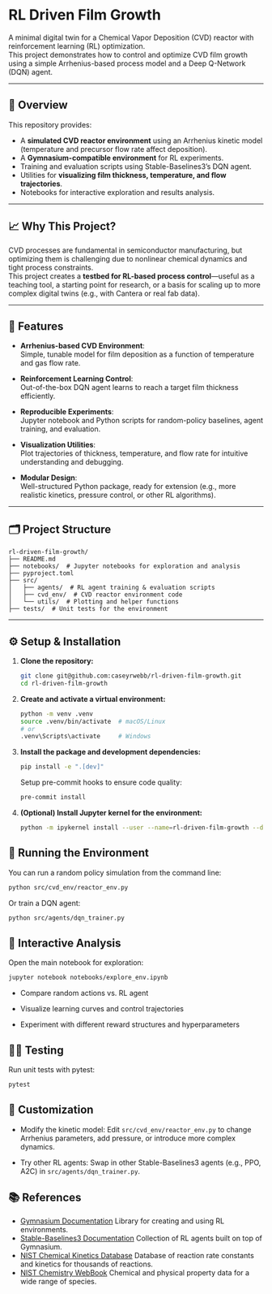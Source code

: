 # RL Driven Film Growth

A minimal digital twin for a Chemical Vapor Deposition (CVD) reactor with reinforcement learning (RL) optimization.  
This project demonstrates how to control and optimize CVD film growth using a simple Arrhenius-based process model and a Deep Q-Network (DQN) agent.

---

## 🚀 Overview

This repository provides:

- A **simulated CVD reactor environment** using an Arrhenius kinetic model (temperature and precursor flow rate affect deposition).
- A **Gymnasium-compatible environment** for RL experiments.
- Training and evaluation scripts using Stable-Baselines3’s DQN agent.
- Utilities for **visualizing film thickness, temperature, and flow trajectories**.
- Notebooks for interactive exploration and results analysis.

---

## 📈 Why This Project?

CVD processes are fundamental in semiconductor manufacturing, but optimizing them is challenging due to nonlinear chemical dynamics and tight process constraints.  
This project creates a **testbed for RL-based process control**—useful as a teaching tool, a starting point for research, or a basis for scaling up to more complex digital twins (e.g., with Cantera or real fab data).

---

## 🧠 Features

- **Arrhenius-based CVD Environment**:  
  Simple, tunable model for film deposition as a function of temperature and gas flow rate.

- **Reinforcement Learning Control**:  
  Out-of-the-box DQN agent learns to reach a target film thickness efficiently.

- **Reproducible Experiments**:  
  Jupyter notebook and Python scripts for random-policy baselines, agent training, and evaluation.

- **Visualization Utilities**:  
  Plot trajectories of thickness, temperature, and flow rate for intuitive understanding and debugging.

- **Modular Design**:  
  Well-structured Python package, ready for extension (e.g., more realistic kinetics, pressure control, or other RL algorithms).

---

## 🗂️ Project Structure

```
rl-driven-film-growth/
├── README.md
├── notebooks/  # Jupyter notebooks for exploration and analysis
├── pyproject.toml
├── src/
│   ├── agents/  # RL agent training & evaluation scripts
│   ├── cvd_env/  # CVD reactor environment code
│   └── utils/  # Plotting and helper functions
├── tests/  # Unit tests for the environment
```

---

## ⚙️ Setup & Installation

1. **Clone the repository:**
   ```bash
   git clone git@github.com:caseyrwebb/rl-driven-film-growth.git
   cd rl-driven-film-growth
   ```
2. **Create and activate a virtual environment:**

   ```bash
   python -m venv .venv
   source .venv/bin/activate  # macOS/Linux
   # or
   .venv\Scripts\activate     # Windows
   ```

3. **Install the package and development dependencies:**

   ```bash
   pip install -e ".[dev]"
   ```

   Setup pre-commit hooks to ensure code quality:

   ```bash
   pre-commit install
   ```

4. **(Optional) Install Jupyter kernel for the environment:**
   ```bash
   python -m ipykernel install --user --name=rl-driven-film-growth --display-name="RL Driven Film Growth"
   ```

## 🧪 Running the Environment

You can run a random policy simulation from the command line:

```bash
python src/cvd_env/reactor_env.py
```

Or train a DQN agent:

```bash
python src/agents/dqn_trainer.py
```

## 📓 Interactive Analysis

Open the main notebook for exploration:

```bash
jupyter notebook notebooks/explore_env.ipynb
```

- Compare random actions vs. RL agent

- Visualize learning curves and control trajectories

- Experiment with different reward structures and hyperparameters

## 🧑‍💻 Testing

Run unit tests with pytest:

```bash
pytest
```

## 🔧 Customization

- Modify the kinetic model:
  Edit `src/cvd_env/reactor_env.py` to change Arrhenius parameters, add pressure, or introduce more complex dynamics.

- Try other RL agents:
  Swap in other Stable-Baselines3 agents (e.g., PPO, A2C) in `src/agents/dqn_trainer.py`.

## 📚 References

- [Gymnasium Documentation](https://gymnasium.farama.org/)
  Library for creating and using RL environments.
- [Stable-Baselines3 Documentation](https://stable-baselines3.readthedocs.io/en/master/)
  Collection of RL agents built on top of Gymnasium.
- [NIST Chemical Kinetics Database](https://kinetics.nist.gov/kinetics/index.jsp) Database of reaction rate constants and kinetics for thousands of reactions.
- [NIST Chemistry WebBook](https://webbook.nist.gov/chemistry/) Chemical and physical property data for a wide range of species.
